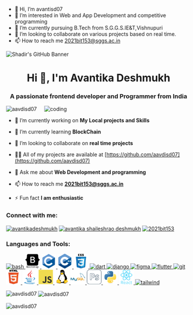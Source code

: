 - 👋 Hi, I’m avantisd07
- 👀 I’m interested in Web and App Development and competitive programming
- 🌱 I’m currently pursuing B.Tech from S.G.G.S.IE&T,Vishnupuri
- 💞️ I’m looking to collaborate on various projects based on real time.
- 📫 How to reach me 2021bit153@sggs.ac.in

<!---
aavdisd07/aavdisd07 is a ✨ special ✨ repository because its `README.md` (this file) appears on your GitHub profile.
You can click the Preview link to take a look at your changes.
--->

![Shadir's GitHub Banner]('https://www.google.com/url?sa=i&url=https%3A%2F%2Fgifer.com%2Fen%2FWZ57&psig=AOvVaw1LLfSjX0RY3eLRPxtGxGCv&ust=1703935300846000&source=images&cd=vfe&ved=0CBEQjRxqFwoTCOCw1-zDtIMDFQAAAAAdAAAAABAJ')

<h1 align="center">Hi 👋, I'm Avantika Deshmukh</h1>
<h3 align="center">A passionate frontend developer and Programmer from India</h3>
<img  align="right" width="400"  src="https://www.google.com/url?sa=i&url=https%3A%2F%2Fplaygroundai.com%2Fsearch%3Fq%3DA%2Bprogrammer%2Bgirl%2Busing%2B%2Bcomputer&psig=AOvVaw2ya9Y8h67x8XsiQLdt0g3b&ust=1703934259480000&source=images&cd=vfe&ved=0CBIQjRxqFwoTCPCegPa_tIMDFQAAAAAdAAAAABAR" alt="coding">
<p align="left"> <img src="https://komarev.com/ghpvc/?username=aavdisd07&label=Profile%20views&color=0e75b6&style=flat" alt="aavdisd07" /> </p>

- 🔭 I’m currently working on **My Local projects and Skills**

- 🌱 I’m currently learning **BlockChain**

- 👯 I’m looking to collaborate on **real time projects**

- 👨‍💻 All of my projects are available at [https://github.com/aavdisd07](https://github.com/aavdisd07)

- 💬 Ask me about **Web Development and programming**

- 📫 How to reach me **2021bit153@sggs.ac.in**

- ⚡ Fun fact **I am enthusiastic**

<h3 align="left">Connect with me:</h3>
<p align="left">
<a href="https://linkedin.com/in/avantikadeshmukh" target="blank"><img align="center" src="https://raw.githubusercontent.com/rahuldkjain/github-profile-readme-generator/master/src/images/icons/Social/linked-in-alt.svg" alt="avantikadeshmukh" height="30" width="40" /></a>
<a href="https://www.hackerrank.com/avantika shaileshrao deshmukh" target="blank"><img align="center" src="https://raw.githubusercontent.com/rahuldkjain/github-profile-readme-generator/master/src/images/icons/Social/hackerrank.svg" alt="avantika shaileshrao deshmukh" height="30" width="40" /></a>
<a href="https://www.leetcode.com/2021bit153" target="blank"><img align="center" src="https://raw.githubusercontent.com/rahuldkjain/github-profile-readme-generator/master/src/images/icons/Social/leet-code.svg" alt="2021bit153" height="30" width="40" /></a>
</p>

<h3 align="left">Languages and Tools:</h3>
<p align="left"> <a href="https://www.gnu.org/software/bash/" target="_blank" rel="noreferrer"> <img src="https://www.vectorlogo.zone/logos/gnu_bash/gnu_bash-icon.svg" alt="bash" width="40" height="40"/> </a> <a href="https://getbootstrap.com" target="_blank" rel="noreferrer"> <img src="https://raw.githubusercontent.com/devicons/devicon/master/icons/bootstrap/bootstrap-plain-wordmark.svg" alt="bootstrap" width="40" height="40"/> </a> <a href="https://www.cprogramming.com/" target="_blank" rel="noreferrer"> <img src="https://raw.githubusercontent.com/devicons/devicon/master/icons/c/c-original.svg" alt="c" width="40" height="40"/> </a> <a href="https://www.w3schools.com/cpp/" target="_blank" rel="noreferrer"> <img src="https://raw.githubusercontent.com/devicons/devicon/master/icons/cplusplus/cplusplus-original.svg" alt="cplusplus" width="40" height="40"/> </a> <a href="https://www.w3schools.com/css/" target="_blank" rel="noreferrer"> <img src="https://raw.githubusercontent.com/devicons/devicon/master/icons/css3/css3-original-wordmark.svg" alt="css3" width="40" height="40"/> </a> <a href="https://dart.dev" target="_blank" rel="noreferrer"> <img src="https://www.vectorlogo.zone/logos/dartlang/dartlang-icon.svg" alt="dart" width="40" height="40"/> </a> <a href="https://www.djangoproject.com/" target="_blank" rel="noreferrer"> <img src="https://cdn.worldvectorlogo.com/logos/django.svg" alt="django" width="40" height="40"/> </a> <a href="https://www.figma.com/" target="_blank" rel="noreferrer"> <img src="https://www.vectorlogo.zone/logos/figma/figma-icon.svg" alt="figma" width="40" height="40"/> </a> <a href="https://flutter.dev" target="_blank" rel="noreferrer"> <img src="https://www.vectorlogo.zone/logos/flutterio/flutterio-icon.svg" alt="flutter" width="40" height="40"/> </a> <a href="https://git-scm.com/" target="_blank" rel="noreferrer"> <img src="https://www.vectorlogo.zone/logos/git-scm/git-scm-icon.svg" alt="git" width="40" height="40"/> </a> <a href="https://www.w3.org/html/" target="_blank" rel="noreferrer"> <img src="https://raw.githubusercontent.com/devicons/devicon/master/icons/html5/html5-original-wordmark.svg" alt="html5" width="40" height="40"/> </a> <a href="https://www.java.com" target="_blank" rel="noreferrer"> <img src="https://raw.githubusercontent.com/devicons/devicon/master/icons/java/java-original.svg" alt="java" width="40" height="40"/> </a> <a href="https://developer.mozilla.org/en-US/docs/Web/JavaScript" target="_blank" rel="noreferrer"> <img src="https://raw.githubusercontent.com/devicons/devicon/master/icons/javascript/javascript-original.svg" alt="javascript" width="40" height="40"/> </a> <a href="https://www.linux.org/" target="_blank" rel="noreferrer"> <img src="https://raw.githubusercontent.com/devicons/devicon/master/icons/linux/linux-original.svg" alt="linux" width="40" height="40"/> </a> <a href="https://www.mysql.com/" target="_blank" rel="noreferrer"> <img src="https://raw.githubusercontent.com/devicons/devicon/master/icons/mysql/mysql-original-wordmark.svg" alt="mysql" width="40" height="40"/> </a> <a href="https://www.photoshop.com/en" target="_blank" rel="noreferrer"> <img src="https://raw.githubusercontent.com/devicons/devicon/master/icons/photoshop/photoshop-line.svg" alt="photoshop" width="40" height="40"/> </a> <a href="https://www.python.org" target="_blank" rel="noreferrer"> <img src="https://raw.githubusercontent.com/devicons/devicon/master/icons/python/python-original.svg" alt="python" width="40" height="40"/> </a> <a href="https://reactjs.org/" target="_blank" rel="noreferrer"> <img src="https://raw.githubusercontent.com/devicons/devicon/master/icons/react/react-original-wordmark.svg" alt="react" width="40" height="40"/> </a> <a href="https://tailwindcss.com/" target="_blank" rel="noreferrer"> <img src="https://www.vectorlogo.zone/logos/tailwindcss/tailwindcss-icon.svg" alt="tailwind" width="40" height="40"/> </a> </p>

<p><img align="left" src="https://github-readme-stats.vercel.app/api/top-langs?username=aavdisd07&show_icons=true&locale=en&layout=compact" alt="aavdisd07" /></p>

<p>&nbsp;<img align="center" src="https://github-readme-stats.vercel.app/api?username=aavdisd07&show_icons=true&locale=en" alt="aavdisd07" /></p>

<p><img align="center" src="https://github-readme-streak-stats.herokuapp.com/?user=aavdisd07&" alt="aavdisd07" /></p>
